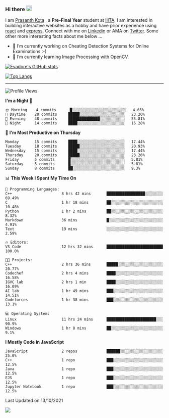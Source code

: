 ### Hi there <img src="https://media.giphy.com/media/hvRJCLFzcasrR4ia7z/giphy.gif" width="18">

I am [Prasanth Kota](https://github.com/Evadore) , a **Pre-Final Year** student at [IIITA](https://iiita.ac.in/). I am interested in building interactive websites as a hobby and have prior experience using [react](https://github.com/Evadore/MarsCamp) and [express](https://github.com/Evadore/TemperaturA). Connect with me on [Linkedin](https://www.linkedin.com/in/prasanthkota08/) or AMA on [Twitter](https://twitter.com/PK0TA). Some other more interesting facts about me below ...

- 🔭 I’m currently working on Cheating Detection Systems for Online Examinations :-)
- 🌱 I’m currently learning Image Processing with OpenCV.

[![Evadore's GitHub stats](https://github-readme-stats.vercel.app/api?username=Evadore&show_icons=true)](https://github.com/Evadore)

[![Top Langs](https://github-readme-stats.vercel.app/api/top-langs/?username=Evadore&langs_count=8&layout=compact)](https://github.com/Evadore)

<hr>

<!--START_SECTION:waka-->
![Profile Views](http://img.shields.io/badge/Profile%20Views-0-blue)

**I'm a Night 🦉** 

```text
🌞 Morning    4 commits      █░░░░░░░░░░░░░░░░░░░░░░░░   4.65% 
🌆 Daytime    20 commits     █████░░░░░░░░░░░░░░░░░░░░   23.26% 
🌃 Evening    48 commits     ██████████████░░░░░░░░░░░   55.81% 
🌙 Night      14 commits     ████░░░░░░░░░░░░░░░░░░░░░   16.28%

```
📅 **I'm Most Productive on Thursday** 

```text
Monday       15 commits     ████░░░░░░░░░░░░░░░░░░░░░   17.44% 
Tuesday      18 commits     █████░░░░░░░░░░░░░░░░░░░░   20.93% 
Wednesday    15 commits     ████░░░░░░░░░░░░░░░░░░░░░   17.44% 
Thursday     20 commits     █████░░░░░░░░░░░░░░░░░░░░   23.26% 
Friday       5 commits      █░░░░░░░░░░░░░░░░░░░░░░░░   5.81% 
Saturday     5 commits      █░░░░░░░░░░░░░░░░░░░░░░░░   5.81% 
Sunday       8 commits      ██░░░░░░░░░░░░░░░░░░░░░░░   9.3%

```


📊 **This Week I Spent My Time On** 

```text
💬 Programming Languages: 
C++                      8 hrs 42 mins       █████████████████░░░░░░░░   69.49% 
C                        1 hr 18 mins        ██░░░░░░░░░░░░░░░░░░░░░░░   10.48% 
Python                   1 hr 2 mins         ██░░░░░░░░░░░░░░░░░░░░░░░   8.32% 
Markdown                 36 mins             █░░░░░░░░░░░░░░░░░░░░░░░░   4.91% 
Text                     19 mins             ░░░░░░░░░░░░░░░░░░░░░░░░░   2.59%

🔥 Editors: 
VS Code                  12 hrs 32 mins      █████████████████████████   100.0%

🐱‍💻 Projects: 
C++                      2 hrs 36 mins       █████░░░░░░░░░░░░░░░░░░░░   20.77% 
Codechef                 2 hrs 4 mins        ████░░░░░░░░░░░░░░░░░░░░░   16.58% 
IGVC lab                 2 hrs 1 min         ████░░░░░░░░░░░░░░░░░░░░░   16.09% 
AI lab                   1 hr 49 mins        ███░░░░░░░░░░░░░░░░░░░░░░   14.51% 
Codeforces               1 hr 38 mins        ███░░░░░░░░░░░░░░░░░░░░░░   13.1%

💻 Operating System: 
Linux                    11 hrs 24 mins      ██████████████████████░░░   90.9% 
Windows                  1 hr 8 mins         ██░░░░░░░░░░░░░░░░░░░░░░░   9.1%

```

**I Mostly Code in JavaScript** 

```text
JavaScript               2 repos             ██████░░░░░░░░░░░░░░░░░░░   25.0% 
C++                      1 repo              ███░░░░░░░░░░░░░░░░░░░░░░   12.5% 
Java                     1 repo              ███░░░░░░░░░░░░░░░░░░░░░░   12.5% 
EJS                      1 repo              ███░░░░░░░░░░░░░░░░░░░░░░   12.5% 
Jupyter Notebook         1 repo              ███░░░░░░░░░░░░░░░░░░░░░░   12.5%

```



 Last Updated on 13/10/2021
<!--END_SECTION:waka-->

![](https://komarev.com/ghpvc/?username=Evadore)

<!--
**Evadore/Evadore** is a ✨ _special_ ✨ repository because its `README.md` (this file) appears on your GitHub profile.

Here are some ideas to get you started:

- 🔭 I’m currently working on ...
- 🌱 I’m currently learning ...
- 👯 I’m looking to collaborate on ...
- 🤔 I’m looking for help with ...
- 💬 Ask me about ...
- 📫 How to reach me: ...
- 😄 Pronouns: ...
- ⚡ Fun fact: ...
-->
